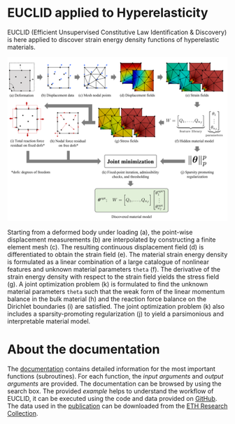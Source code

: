 # EUCLID applied to Hyperelasticity
EUCLID (Efficient Unsupervised Constitutive Law Identification & Discovery) is here applied to discover strain energy density functions of hyperelastic materials.

![Schematic of EUCLID](./img/schematics-hyperelasticity.png)

Starting from a deformed body under loading (a), the point-wise displacement measurements (b) are interpolated by constructing a finite element mesh (c).
The resulting continuous displacement field (d) is differentiated to obtain the strain field (e).
The material strain energy density is formulated as a linear combination of a large catalogue of nonlinear features and unknown material parameters `theta` (f).
The derivative of the strain energy density with respect to the strain field yields the stress field (g).
A joint optimization problem (k) is formulated to find the unknown material parameters `theta` such that the weak form of the linear momentum balance in the bulk material (h)
and the reaction force balance on the Dirichlet boundaries (i) are satisfied.
The joint optimization problem (k) also includes a sparsity-promoting regularization (j) to yield a parsimonious and interpretable material model.

# About the documentation
The <a href="https://EUCLID-code.github.io/hyperelasticity/mkdocs/site" target="_blank">documentation</a> contains detailed information for the most important functions (subroutines).
For each function, the _input arguments_ and _output arguments_ are provided.
The documentation can be browsed by using the search box.
The provided _example_ helps to understand the workflow of EUCLID, it can be executed using the code and data provided on <a href="https://github.com/EUCLID-code/hyperelasticity" target="_blank">GitHub</a>.
The data used in the [publication](https://euclid-code.github.io/hyperelasticity/mkdocs/site/publication/) can be downloaded from the <a href="https://www.research-collection.ethz.ch/handle/20.500.11850/481215" target="_blank">ETH Research Collection</a>.

